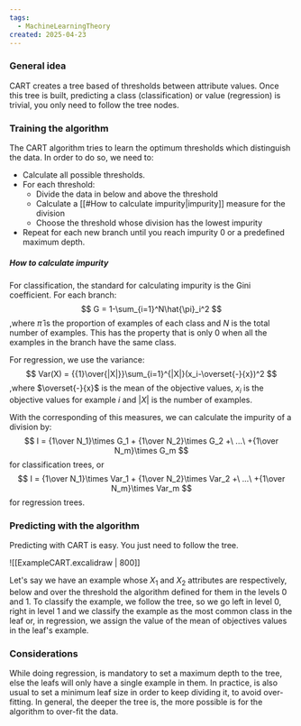 ```yaml
---
tags:
  - MachineLearningTheory
created: 2025-04-23
---
```


### General idea

CART creates a tree based of thresholds  between attribute values.  Once this tree is built, predicting a class (classification) or value (regression) is trivial, you only need to follow the tree nodes. 

### Training the algorithm 

The CART algorithm tries to learn the optimum thresholds which distinguish the data. In order to do so, we need to:

- Calculate all possible thresholds.
- For each threshold:
	-  Divide the data in below and above the threshold
	- Calculate a [[#How to calculate impurity|impurity]] measure for the division
	- Choose the threshold whose division has the lowest impurity
- Repeat for each new branch until you reach impurity 0 or a predefined maximum depth.  

##### How to calculate impurity

For classification, the standard for calculating impurity is the Gini coefficient. For each branch:
$$
G = 1-\sum_{i=1}^N\hat{\pi}_i^2
$$
,where $\hat{\pi}$ is the proportion of examples of each class and $N$ is the total number of examples.
This has the property that is only 0 when all the examples in the branch have the same class.

For regression, we use the variance:
$$
Var(X) = {{1}\over{|X|}}\sum_{i=1}^{|X|}(x_i-\overset{-}{x})^2 
$$
,where $\overset{-}{x}$ is the mean of the objective values, $x_i$ is the objective values for example $i$ and $|X|$ is the number of examples.

With the corresponding of this measures, we can calculate the impurity of a division by:
$$
I = {1\over N_1}\times G_1 + {1\over N_2}\times G_2 +\ ...\ +{1\over N_m}\times G_m 
$$
for classification trees, or
$$
I = {1\over N_1}\times Var_1 + {1\over N_2}\times Var_2 +\ ...\ +{1\over N_m}\times Var_m 
$$
for regression trees.

### Predicting with the algorithm

Predicting with CART is easy. You just need to follow the tree. 

![[ExampleCART.excalidraw | 800]]

Let's say we have an example whose $X_1$ and $X_2$ attributes are respectively, below and over the threshold the algorithm defined for them in the levels 0 and 1. To classify the example, we follow the tree, so we go left in level 0, right in level 1 and we classify the example as the most common class in the leaf or, in regression, we assign the value of the mean of objectives values in the leaf's example. 

### Considerations

While doing regression, is mandatory to set a maximum depth to the tree, else the leafs will only have a single example in them. In practice, is also usual to set a minimum leaf size in order to keep dividing it, to avoid over-fitting. In general, the deeper the tree is, the more possible is for the algorithm to over-fit the data.


